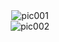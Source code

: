 <center><img src="/resourses/生活_校车时刻表_001.jpg" alt="pic001"></center>  
<center><img src="/resourses/生活_校车时刻表_002.jpg" alt="pic002"></center>  
